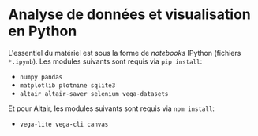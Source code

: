 # Analyse de données et visualisation en Python

L'essentiel du matériel est sous la forme de *notebooks* IPython (fichiers `*.ipynb`).
Les modules suivants sont requis via `pip install`:
* `numpy pandas`
* `matplotlib plotnine sqlite3`
* `altair altair-saver selenium vega-datasets`

Et pour Altair, les modules suivants sont requis via `npm install`:
* `vega-lite vega-cli canvas`
